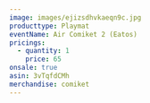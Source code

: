 ```yaml
---
image: images/ejizsdhvkaeqn9c.jpg
producttype: Playmat
eventName: Air Comiket 2 (Eatos)
pricings:
  - quantity: 1
    price: 65
onsale: true
asin: 3vTqfdCMh
merchandise: comiket
---
```

